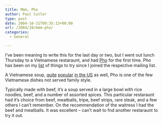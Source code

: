 ```yaml
---
title: Mmm, Pho
author: Paul Cutler
type: post
date: 2004-10-31T00:35:13+00:00
url: /2004/10/mmm-pho/
categories:
  - General

---
```

I&#8217;ve been meaning to write this for the last day or two, but I went out lunch Thursday to a Vietnamese restaraunt, and had [Pho][1] for the first time. Pho has been on my [list][2] of things to try since I joined the respective mailing list.

A Vietnamese soup, [quite][3] [popular][4]  [in the US][5] as well, Pho is one of the few Vietnamese dishes not served family style.

Typically made with beef, it&#8217;s a soup served in a large bowl with rice noodles, beef, and a number of assorted spices. This particular restaraunt had it&#8217;s choice from beef, meatballs, tripe, beef strips, rare steak, and a few others I can&#8217;t remember. On the recommendation of the waitress I had the beef and meatballs. It was excellent &#8211; can&#8217;t wait to fnd another restaraunt to try it out.

 [1]: http://sluggo.kicks-ass.org/food/pho.html
 [2]: http://www.pholist.org/
 [3]: http://www.hewnandhammered.com/pho/
 [4]: http://www.nhandan.org.vn/english/dishes/bai-ecopho.html
 [5]: http://www.acjc.edu.sg/Spectra/VibrantCulture/Vietnam/pho.html